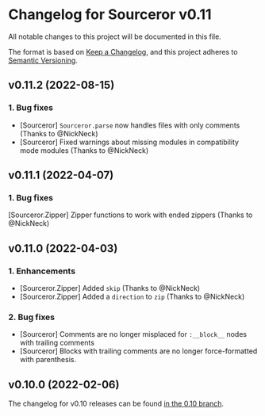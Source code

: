 # Changelog for Sourceror v0.11

All notable changes to this project will be documented in this file.

The format is based on [Keep a Changelog](https://keepachangelog.com/en/1.0.0/),
and this project adheres to [Semantic Versioning](https://semver.org/spec/v2.0.0.html).

## v0.11.2 (2022-08-15)

### 1. Bug fixes
  - [Sourceror] `Sourceror.parse` now handles files with only comments (Thanks
    to @NickNeck)
  - [Sourceror] Fixed warnings about missing modules in compatibility mode
    modules (Thanks to @NickNeck)


## v0.11.1 (2022-04-07)

### 1. Bug fixes
  [Sourceror.Zipper] Zipper functions to work with ended zippers (Thanks to @NickNeck)


## v0.11.0 (2022-04-03)

### 1. Enhancements

- [Sourceror.Zipper] Added `skip` (Thanks to @NickNeck)
- [Sourceror.Zipper] Added a `direction` to `zip` (Thanks to @NickNeck)

### 2. Bug fixes

- [Sourceror] Comments are no longer misplaced for `:__block__` nodes
  with trailing comments
- [Sourceror] Blocks with trailing comments are no longer force-formatted with
  parenthesis.

## v0.10.0 (2022-02-06)

The changelog for v0.10 releases can be found [in the 0.10
branch](https://github.com/doorgan/sourceror/blob/v0.10/CHANGELOG.md).

